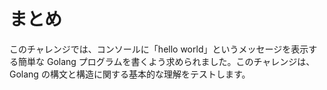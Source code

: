 # まとめ

このチャレンジでは、コンソールに「hello world」というメッセージを表示する簡単な Golang プログラムを書くよう求められました。このチャレンジは、Golang の構文と構造に関する基本的な理解をテストします。
